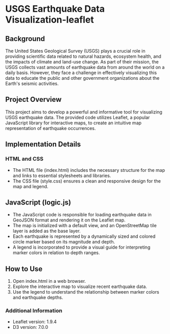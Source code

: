 # USGS Earthquake Data Visualization-leaflet
## Background
The United States Geological Survey (USGS) plays a crucial role in providing scientific data related to natural hazards, ecosystem health, and the impacts of climate and land-use change. As part of their mission, the USGS collects vast amounts of earthquake data from around the world on a daily basis. However, they face a challenge in effectively visualizing this data to educate the public and other government organizations about the Earth's seismic activities.

## Project Overview
This project aims to develop a powerful and informative tool for visualizing USGS earthquake data. The provided code utilizes Leaflet, a popular JavaScript library for interactive maps, to create an intuitive map representation of earthquake occurrences.

## Implementation Details
### HTML and CSS
- The HTML file (index.html) includes the necessary structure for the map and links to essential stylesheets and libraries.
- The CSS file (style.css) ensures a clean and responsive design for the map and legend.

## JavaScript (logic.js)
- The JavaScript code is responsible for loading earthquake data in GeoJSON format and rendering it on the Leaflet map.
- The map is initialized with a default view, and an OpenStreetMap tile layer is added as the base layer.
- Each earthquake is represented by a dynamically sized and colored circle marker based on its magnitude and depth.
- A legend is incorporated to provide a visual guide for interpreting marker colors in relation to depth ranges.

## How to Use
1. Open index.html in a web browser.
2. Explore the interactive map to visualize recent earthquake data.
3. Use the legend to understand the relationship between marker colors and earthquake depths.
   
### Additional Information
- Leaflet version: 1.9.4
- D3 version: 7.0.0
